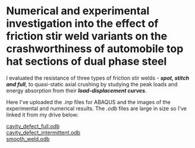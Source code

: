 # Numerical and experimental investigation into the effect of friction stir weld variants on the crashworthiness of automobile top hat sections of dual phase steel 

I evaluated the resistance of three types of friction stir welds - ***spot, stitch and full***, to quasi-static axial crushing by studying the peak loads and energy absorption from their ***load-displacement curves***.

Here I've uploaded the *.inp* files for ABAQUS and the images of the experimental and numerical results. The *.odb* files are large in size so I've linked it from my drive below:

[cavity_defect_full.odb](https://drive.google.com/uc?id=1QgXNQblx_mDH742q7CGs8_mjBimJH1WE&export=download)<br>
[cavity_defect_intermittent.odb](https://drive.google.com/u/0/uc?id=1GTycy9VdfQzL5LJzmCfpKgiWz4AUi71h&export=download)<br>
[smooth_weld.odb](https://drive.google.com/u/0/uc?id=1nII_LdVYiKIGsu-neGqznMWDD8Jef8xH&export=download)
